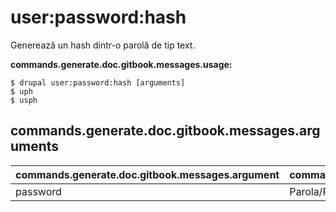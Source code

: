 # user:password:hash
Generează un hash dintr-o parolă de tip text.

**commands.generate.doc.gitbook.messages.usage:**
```
$ drupal user:password:hash [arguments]
$ uph  
$ usph  
```

## commands.generate.doc.gitbook.messages.arguments
commands.generate.doc.gitbook.messages.argument | commands.generate.doc.gitbook.messages.details
---------|-------------
password | Parola/Parole in format text
